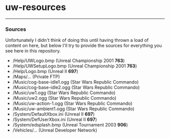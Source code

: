 # uw-resources

----

### Sources

Unfortunately I didn't think of doing this until having thrown
a load of content on here, but below I'll try to provide the sources
for everything you see here in this repository.

* /Help/UWLogo.bmp (Unreal Championship 2001 **763**)
* /Help/UWSetupLogo.bmp (Unreal Championship 2001 **763**)
* /Help/Logo.bmp (Unreal II **697**)
* /Maps/... (Private FTP)
* /Music/cog-base-idle1.ogg (Star Wars Republic Commando)
* /Music/cog-base-idle2.ogg (Star Wars Republic Commando)
* /Music/uw1.ogg (Star Wars Republic Commando)
* /Music/uw2.ogg (Star Wars Republic Commando)
* /Music/uw-action-1.ogg (Star Wars Republic Commando)
* /Music/uw-ambient1.ogg (Star Wars Republic Commando)
* /System/DefaultXbox.ini (Unreal II **697**)
* /System/DefUserXbox.ini (Unreal II **697**)
* /System/edsplash.bmp (Unreal Tournament 2003 **906**)
* /Vehicles/... (Unreal Developer Network)